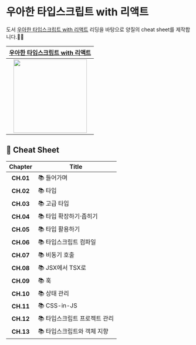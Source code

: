 # 우아한 타입스크립트 with 리액트 

<div align="left">

도서 [우아한 타입스크립트 with 리액트](https://m.yes24.com/Goods/Detail/123049083) 리딩을 바탕으로 양질의 cheat sheet를 제작합니다.📖🩵
  
|[우아한 타입스크립트 with 리액트](https://m.yes24.com/Goods/Detail/123049083)|
|:-----:|
 <img src="https://github.com/user-attachments/assets/2232f835-0357-429b-8ea4-ec8bc288889b" width="200"/> |

## 📎 Cheat Sheet

|**Chapter**|**Title**|
|:-:|-|
|**CH.01**|📚 들어가며|
|**CH.02**|📚 타입|
|**CH.03**|📚 고급 타입|
|**CH.04**|📚 타입 확장하기·좁히기|
|**CH.05**|📚 타입 활용하기|
|**CH.06**|📚 타입스크립트 컴파일|
|**CH.07**|📚 비동기 호출|
|**CH.08**|📚 JSX에서 TSX로|
|**CH.09**|📚 훅|
|**CH.10**|📚 상태 관리|
|**CH.11**|📚 CSS-in-JS|
|**CH.12**|📚 타입스크립트 프로젝트 관리|
|**CH.13**|📚 타입스크립트와 객체 지향|

</div>
